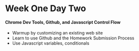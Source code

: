 # Week One Day Two

#### Chrome Dev Tools, Github, and Javascript Control Flow

- Warmup by customizing an existing web site
- Learn to use Github and the Homework Submission Process
- Use Javascript variables, conditionals